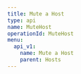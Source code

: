 ```yaml
---
title: Mute a Host
type: api
name: MuteHost
operationId: MuteHost
menu:
  api_v1:
    name: Mute a Host
    parent: Hosts
---
```

